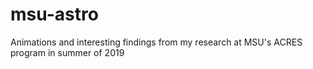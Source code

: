 # msu-astro
Animations and interesting findings from my research at MSU's ACRES program in summer of 2019
